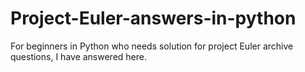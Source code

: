 # Project-Euler-answers-in-python
For beginners in Python who needs solution for project Euler archive questions, I have answered here.
